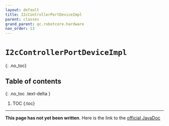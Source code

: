 ```yaml
---
layout: default
title: I2cControllerPortDeviceImpl
parent: classes
grand_parent: qc.robotcore.hardware
nav_order: 13
---
```

# `I2cControllerPortDeviceImpl`
{: .no_toc}

## Table of contents
{: .no_toc .text-delta }

1. TOC
{:toc}
---
**This page has not yet been written**. Here is the link to the [official JavaDoc](https://ftctechnh.github.io/ftc_app/doc/javadoc/com/qualcomm/robotcore/hardware/I2cControllerPortDeviceImpl.html)
        